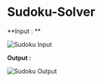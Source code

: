 # Sudoku-Solver

**Input : **

![Sudoku Input](https://user-images.githubusercontent.com/66066662/140281942-a34a39fb-85d5-442f-a577-66bd9a842d39.png)

**Output :**

![Sudoku Output](https://user-images.githubusercontent.com/66066662/140281982-d50d760d-d4e3-490d-9cce-3de5e95b680c.png)

